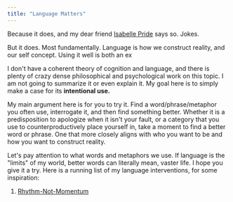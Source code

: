 ```yaml
---
title: "Language Matters"
---
```


Because it does, and my dear friend [Isabelle Pride]() says so. Jokes. 

But it does. Most fundamentally. Language is how we construct reality, and our self concept. Using it well is both an ex

I don't have a coherent theory of cognition and language, and there is plenty of crazy dense philosophical and psychological work on this topic. I am not going to summarize it or even explain it. My goal here is to simply make a case for its **intentional use.** 

My main argument here is for you to try it. Find a word/phrase/metaphor you often use, interrogate it, and then find something better. Whether it is a predisposition to apologize when it isn't your fault, or a category that you use to counterproductively place yourself in, take a moment to find a better word or phrase. One that more closely aligns with who you want to be and how you want to construct reality. 

Let's pay attention to what words and metaphors we use. If language is the "limits" of my world, better words can literally mean, vaster life. I hope you give it a try. Here is a running list of my language interventions, for some inspiration:

1. [Rhythm-Not-Momentum](digital-garden/Rhythm-Not-Momentum.md)


